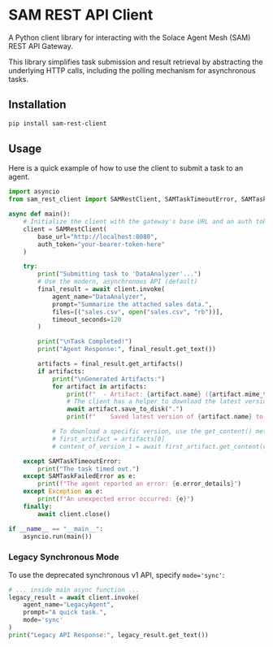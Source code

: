 # SAM REST API Client

A Python client library for interacting with the Solace Agent Mesh (SAM) REST API Gateway.

This library simplifies task submission and result retrieval by abstracting the underlying HTTP calls, including the polling mechanism for asynchronous tasks.

## Installation

```bash
pip install sam-rest-client
```

## Usage

Here is a quick example of how to use the client to submit a task to an agent.

```python
import asyncio
from sam_rest_client import SAMRestClient, SAMTaskTimeoutError, SAMTaskFailedError

async def main():
    # Initialize the client with the gateway's base URL and an auth token
    client = SAMRestClient(
        base_url="http://localhost:8080",
        auth_token="your-bearer-token-here"
    )

    try:
        print("Submitting task to 'DataAnalyzer'...")
        # Use the modern, asynchronous API (default)
        final_result = await client.invoke(
            agent_name="DataAnalyzer",
            prompt="Summarize the attached sales data.",
            files=[("sales.csv", open("sales.csv", "rb"))],
            timeout_seconds=120
        )

        print("\nTask Completed!")
        print("Agent Response:", final_result.get_text())

        artifacts = final_result.get_artifacts()
        if artifacts:
            print("\nGenerated Artifacts:")
            for artifact in artifacts:
                print(f"  - Artifact: {artifact.name} ({artifact.mime_type}, {artifact.size} bytes)")
                # The client has a helper to download the latest version of the artifact
                await artifact.save_to_disk(".")
                print(f"    Saved latest version of {artifact.name} to current directory.")

            # To download a specific version, use the get_content() method:
            # first_artifact = artifacts[0]
            # content_of_version_1 = await first_artifact.get_content(version=1)

    except SAMTaskTimeoutError:
        print("The task timed out.")
    except SAMTaskFailedError as e:
        print(f"The agent reported an error: {e.error_details}")
    except Exception as e:
        print(f"An unexpected error occurred: {e}")
    finally:
        await client.close()

if __name__ == "__main__":
    asyncio.run(main())
```

### Legacy Synchronous Mode

To use the deprecated synchronous v1 API, specify `mode='sync'`:

```python
# ... inside main async function ...
legacy_result = await client.invoke(
    agent_name="LegacyAgent",
    prompt="A quick task.",
    mode='sync'
)
print("Legacy API Response:", legacy_result.get_text())
```
